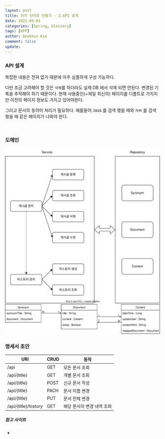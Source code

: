 ```yaml
---
layout: post
title: 위키 단어장 만들기 - 2.API 설계
date: 2022-05-01
categories: [Spring, Glossary]
tags: [KPP]
author: Deokhun Kim
comment: false
update: 
---
```


### API 설계
복잡한 내용은 전혀 없기 때문에 아주 심플하게 구성 가능하다.

다만 조금 고려해야 할 것은 `삭제`를 하더라도 실제 DB 에서 삭제 되면 안된다. 
변경된 기록을 추적해야 하기 때문이다. 
현재 사용중인(=제일 최신의) 페이지를 디폴트로 가지지만 이전의 페이지 정보도 가지고 있어야한다.

그리고 문서의 동의어 처리가 필요하다. 
예를들어 `JAVA` 를 검색 했을 때와 `자바` 를 검색 했을 때 같은 페이지가 나와야 한다.

<br/>

### 도메인

<img src = "/assets/postimg/2022_05/api_domain.svg"/>

<br/>

<img src = "/assets/postimg/2022_05/api_domain2.svg"/>

<br/>

### 명세서 초안


| URI | CRUD | 동작 |
| --- | ---- | --- |
| /api | GET | 모든 문서 조회 |
| /api/{title} | GET | 개별 문서 조회 |
| /api/{title} | POST | 신규 문서 작성 |
| /api/{title} | PACH | 문서 이름 변경 |
| /api/{title} | PUT | 문서 전체 변경 |
| /api/{title}/history | GET | 해당 문서의 변경 내역 조회 |




##### 참고 사이트
* 